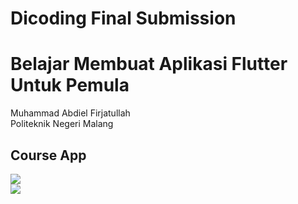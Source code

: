 # Dicoding Final Submission

# Belajar Membuat Aplikasi Flutter Untuk Pemula

Muhammad Abdiel Firjatullah <br>
Politeknik Negeri Malang

## Course App

<img src="assets/images/Group1.png"> <br>
<img src="assets/images/Group2.png">

